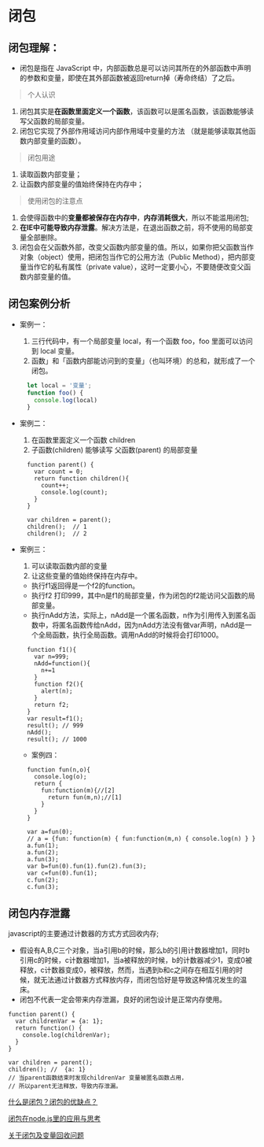 # 闭包

## 闭包理解：   
  - 闭包是指在 JavaScript 中，内部函数总是可以访问其所在的外部函数中声明的参数和变量，即使在其外部函数被返回return掉（寿命终结）了之后。  
  > 个人认识   
  1. 闭包其实是**在函数里面定义一个函数**，该函数可以是匿名函数，该函数能够读写父函数的局部变量。  
  2. 闭包它实现了外部作用域访问内部作用域中变量的方法 （就是能够读取其他函数内部变量的函数）。  

  > 闭包用途  
  1. 读取函数内部变量；  
  2. 让函数内部变量的值始终保持在内存中；  

  > 使用闭包的注意点
  1. 会使得函数中的**变量都被保存在内存中**，**内存消耗很大**，所以不能滥用闭包;  
  2. **在IE中可能导致内存泄露**。解决方法是，在退出函数之前，将不使用的局部变量全部删除。   
  3. 闭包会在父函数外部，改变父函数内部变量的值。所以，如果你把父函数当作对象（object）使用，把闭包当作它的公用方法（Public Method），把内部变量当作它的私有属性（private value），这时一定要小心，不要随便改变父函数内部变量的值。  

## 闭包案例分析
- 案例一：
  1. 三行代码中，有一个局部变量 local，有一个函数 foo，foo 里面可以访问到 local 变量。   
  2. 函数」和「函数内部能访问到的变量」（也叫环境）的总和，就形成了一个闭包。  
  ```js
    let local = '变量';
    function foo() {
      console.log(local)
    }
  ```
- 案例二：
  1. 在函数里面定义一个函数 children
  2. 子函数(children) 能够读写 父函数(parent) 的局部变量
  ```JS
    function parent() {
      var count = 0;
      return function children(){
        count++;
        console.log(count);
      }
    }

    var children = parent();
    children();  // 1
    children();  // 2
  ```

- 案例三：
  1. 可以读取函数内部的变量  
  2. 让这些变量的值始终保持在内存中。
  - 执行f1返回得是一个f2的function。
  - 执行f2 打印999，其中n是f1的局部变量，作为闭包的f2能访问父函数的局部变量。
  - 执行nAdd方法，实际上，nAdd是一个匿名函数，n作为引用传入到匿名函数中，将匿名函数传给nAdd，因为nAdd方法没有做var声明，nAdd是一个全局函数，执行全局函数。调用nAdd的时候将会打印1000。
  ```JS
    function f1(){
      var n=999;
      nAdd=function(){
        n+=1
      }
      function f2(){
        alert(n);
      }
      return f2;
    }
    var result=f1();
    result(); // 999
    nAdd();
    result(); // 1000
  ```
  - 案例四：
  
  ```JS
    function fun(n,o){
      console.log(o);
      return {
        fun:function(m){//[2]
          return fun(m,n);//[1]
        }
      }
    }

    var a=fun(0);    
    // a = {fun: function(m) { fun:function(m,n) { console.log(n) } }
    a.fun(1);
    a.fun(2);
    a.fun(3);
    var b=fun(0).fun(1).fun(2).fun(3);
    var c=fun(0).fun(1);
    c.fun(2);
    c.fun(3);
  ```

## 闭包内存泄露
javascript的主要通过计数器的方式方式回收内存;
- 假设有A,B,C三个对象，当a引用b的时候，那么b的引用计数器增加1，同时b引用c的时候，c计数器增加1，当a被释放的时候，b的计数器减少1，变成0被释放，c计数器变成0，被释放，然而，当遇到b和c之间存在相互引用的时候，就无法通过计数器方式释放内存，而闭包恰好是导致这种情况发生的温床。
- 闭包不代表一定会带来内存泄漏，良好的闭包设计是正常内存使用。
```JS
function parent() {
  var childrenVar = {a: 1}; 
  return function() { 
    console.log(childrenVar); 
  }   
}

var children = parent();
children(); //  {a: 1}
// 当parent函数结束时发现childrenVar 变量被匿名函数占用，
// 所以parent无法释放，导致内存泄漏。
```
[什么是闭包？闭包的优缺点？](https://www.cnblogs.com/sandaizi/p/11582488.html)  

[闭包在node.js里的应用与思考](https://cnodejs.org/topic/567ed16eaacb6923221de48f)  

[关于闭包及变量回收问题](https://www.iteye.com/blog/justjavac-1465169)  